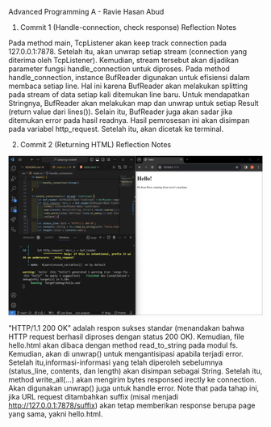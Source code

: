 Advanced Programming A - Ravie Hasan Abud

1. Commit 1 (Handle-connection, check response) Reflection Notes

Pada method main, TcpListener akan keep track connection pada 127.0.0.1:7878. Setelah itu, akan unwrap setiap stream (connection yang diterima oleh TcpListener). Kemudian, stream tersebut akan dijadikan parameter fungsi handle_connection untuk diproses. Pada method handle_connection, instance BufReader digunakan untuk efisiensi dalam membaca setiap line. Hal ini karena BufReader akan melakukan splitting pada stream of data setiap kali ditemukan line baru. Untuk mendapatkan Stringnya, BufReader akan melakukan map dan unwrap untuk setiap Result (return value dari lines()). Selain itu, BufReader juga akan sadar jika ditemukan error pada hasil readnya. Hasil pemrosesan ini akan disimpan pada variabel http_request. Setelah itu, akan dicetak ke terminal.

2. Commit 2 (Returning HTML) Reflection Notes

![Commit 2 screen capture](/assets/images/commit2.png)

"HTTP/1.1 200 OK" adalah respon sukses standar (menandakan bahwa HTTP request berhasil diproses dengan status 200 OK). Kemudian, file hello.html akan dibaca dengan method read_to_string pada modul fs. Kemudian, akan di unwrap() untuk mengantisipasi apabila terjadi error. Setelah itu,informasi-informasi yang telah diperoleh sebelumnya (status_line, contents, dan length) akan disimpan sebagai String. Setelah itu, method write_all(...) akan mengirim bytes responsed irectly ke connection. Akan digunakan unwrap() juga untuk handle error. Note that pada tahap ini, jika URL request ditambahkan suffix (misal menjadi http://127.0.0.1:7878/suffix) akan tetap memberikan response berupa page yang sama, yakni hello.html. 